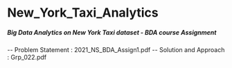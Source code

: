 # New_York_Taxi_Analytics
##### Big Data Analytics on New York Taxi dataset - BDA course Assignment
-- Problem Statement : 2021_NS_BDA_Assign1.pdf
-- Solution and Approach : Grp_022.pdf
